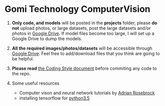 # Gomi Technology ComputerVision
1. __Only code, and models__ will be posted in the __projects__ folder, please __do not__ upload photos, or large datasets, post the large datasets and/or photos in [Google Drive](https://drive.google.com/drive/folders/1lCilxi2755K4VveZBEgEYJi9q69KlFHF?usp=sharing). If model files become too large, I will set up a Google Drive to dump the models.

2. __All the required images/photos/datasets__ will be accessible through [Google Drive](https://drive.google.com/drive/folders/1lCilxi2755K4VveZBEgEYJi9q69KlFHF?usp=sharing). Feel free to add/download files that you think are going to be helpful.

3. __Please read__ [the Coding Style document](codingStyle.md) before commiting any code to the repo.

4. Some useful resources 
    * Computer vison and neural network tutorials by [Adrian Rosebrock](https://www.pyimagesearch.com/author/adrian/)
    * installing tensorflow for [python3.5](https://www.deciphertechnic.com/install-tensorflow-on-raspberry-pi/)

